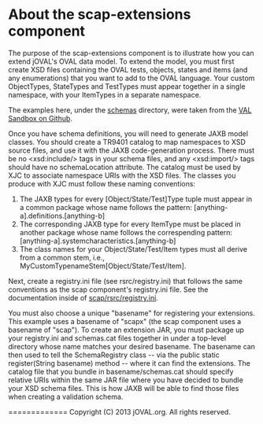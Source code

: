 About the scap-extensions component
=============

The purpose of the scap-extensions component is to illustrate how you can extend jOVAL's OVAL data model. To extend the model, you must first create XSD files containing the OVAL tests, objects, states and items (and any enumerations) that you want to add to the OVAL language. Your custom ObjectTypes, StateTypes and TestTypes must appear together in a single namespace, with your ItemTypes in a separate namespace.

The examples here, under the [schemas](schemas/) directory, were taken from the [VAL Sandbox on Github](https://github.com/OVALProject/Sandbox).

Once you have schema definitions, you will need to generate JAXB model classes.  You should create a TR9401 catalog to map namespaces to XSD source files, and use it with the JAXB code-generation process. There must be no &lt;xsd:include/&gt; tags in your schema files, and any &lt;xsd:import/&gt; tags should have no schemaLocation attribute. The catalog must be used by XJC to associate namespace URIs with the XSD files. The classes you produce with XJC must follow these naming conventions:

1. The JAXB types for every \[Object/State/Test\]Type tuple must appear in a common package whose name follows the pattern: \[anything-a\].definitions.\[anything-b\]
2. The corresponding JAXB type for every ItemType must be placed in another package whose name follows the correspending pattern: \[anything-a\].systemcharacteristics.\[anything-b\]
3. The class names for your Object/State/Test/Item types must all derive from a common stem, i.e., MyCustomTypenameStem\[Object/State/Test/Item\].

Next, create a registry.ini file (see rsrc/registry.ini) that follows the same conventions as the scap component's registry.ini file. See the documentation inside of [scap/rsrc/registry.ini](../scap/rsrc/registry.ini).

You must also choose a unique "basename" for registering your extensions. This example uses a basename of "scapx" (the scap component uses a basename of "scap"). To create an extension JAR, you must package up your registry.ini and schemas.cat files together in under a top-level directory whose name matches your desired basename. The basename can then used to tell the SchemaRegistry class -- via the public static register(String basename) method -- where it can find the extensions. The catalog file that you bundle in basename/schemas.cat should specify relative URIs within the same JAR file where you have decided to bundle your XSD schema files. This is how JAXB will be able to find those files when creating a validation schema.


=============
Copyright (C) 2013 jOVAL.org.  All rights reserved.

